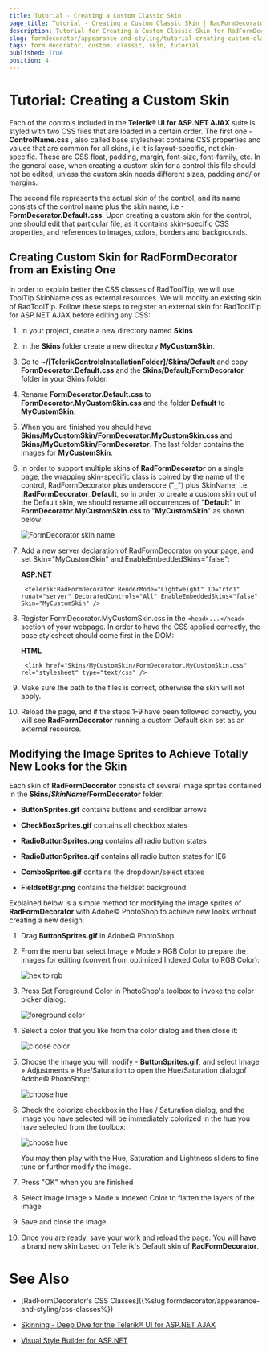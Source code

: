 ```yaml
---
title: Tutorial - Creating a Custom Classic Skin
page_title: Tutorial - Creating a Custom Classic Skin | RadFormDecorator for ASP.NET AJAX Documentation
description: Tutorial for Creating a Custom Classic Skin for RadFormDecorator
slug: formdecorator/appearance-and-styling/tutorial-creating-custom-classic-skin
tags: form decorator, custom, classic, skin, tutorial
published: True
position: 4
---
```


# Tutorial: Creating a Custom Skin

Each of the controls included in the **Telerik® UI for ASP.NET AJAX** suite is styled with two CSS files that are loaded in a certain order. The first one - **ControlName.css** , also called base stylesheet contains CSS properties and values that are common for all skins, i.e it is layout-specific, not skin-specific. These are CSS float, padding, margin, font-size, font-family, etc. In the general case, when creating a custom skin for a control this file should not be edited, unless the custom skin needs different sizes, padding and/ or margins. 

The second file represents the actual skin of the control, and its name consists of the control name plus the skin name, i.e - **FormDecorator.Default.css**. Upon creating a custom skin for the control, one should edit that particular file, as it contains skin-specific CSS properties, and references to images, colors, borders and backgrounds.

## Creating Custom Skin for RadFormDecorator from an Existing One

In order to explain better the CSS classes of RadToolTip, we will use ToolTip.SkinName.css as external resources. We will modify an existing skin of RadToolTip. Follow these steps to register an external skin for RadToolTip for ASP.NET AJAX before editing any CSS:

1. In your project, create a new directory named **Skins**


1. In the **Skins** folder create a new directory **MyCustomSkin**. 


1. Go to **~/[TelerikControlsInstallationFolder]/Skins/Default** and copy **FormDecorator.Default.css** and the **Skins/Default/FormDecorator** folder in your Skins folder. 


1. Rename **FormDecorator.Default.css** to **FormDecorator.MyCustomSkin.css** and the folder **Default** to **MyCustomSkin**. 


1. When you are finished you should have **Skins/MyCustomSkin/FormDecorator.MyCustomSkin.css** and **Skins/MyCustomSkin/FormDecorator**. The last folder contains the images for **MyCustomSkin**. 


1. In order to support multiple skins of **RadFormDecorator** on a single page, the wrapping skin-specific class is coined by the name of the control, RadFormDecorator plus underscore ("`_`") plus SkinName, i.e. **.RadFormDecorator_Default**, so in order to create a custom skin out of the Default skin, we should rename all occurrences of "**Default**" in **FormDecorator.MyCustomSkin.css** to "**MyCustomSkin**" as shown below:

	![FormDecorator skin name](images/RFD_find_and_replace.gif)

1. Add a new server declaration of RadFormDecorator on your page, and set Skin="MyCustomSkin" and EnableEmbeddedSkins="false":

	__ASP.NET__

		<telerik:RadFormDecorator RenderMode="Lightweight" ID="rfd1" runat="server" DecoratedControls="All" EnableEmbeddedSkins="false" Skin="MyCustomSkin" />


1. Register FormDecorator.MyCustomSkin.css in the `<head>...</head>` section of your webpage. In order to have the CSS applied correctly, the base stylesheet should come first in the DOM:

	__HTML__

		<link href="Skins/MyCustomSkin/FormDecorator.MyCustomSkin.css" rel="stylesheet" type="text/css" />

1. Make sure the path to the files is correct, otherwise the skin will not apply.

1. Reload the page, and if the steps 1-9 have been followed correctly, you will see **RadFormDecorator** running a custom Default skin set as an external resource.





## Modifying the Image Sprites to Achieve Totally New Looks for the Skin

Each skin of **RadFormDecorator** consists of several image sprites contained in the **Skins/_SkinName_/FormDecorator** folder:

* **ButtonSprites.gif** contains buttons and scrollbar arrows 


* **CheckBoxSprites.gif** contains all checkbox states 


* **RadioButtonSprites.png** contains all radio button states 


* **RadioButtonSprites.gif** contains all radio button states for IE6 


* **ComboSprites.gif** contains the dropdown/select states 


* **FieldsetBgr.png** contains the fieldset background

Explained below is a simple method for modifying the image sprites of **RadFormDecorator** with Adobe© PhotoShop to achieve new looks without creating a new design.

1. Drag **ButtonSprites.gif** in Adobe© PhotoShop.

1. From the menu bar select Image » Mode » RGB Color to prepare the images for editing (convert from optimized Indexed Color to RGB Color):

	![hex to rgb](images/radformdecorator-rgb.gif)

1. Press Set Foreground Color in PhotoShop's toolbox to invoke the color picker dialog:

	![foreground color](images/radformdecorator-foreground.gif)

1. Select a color that you like from the color dialog and then close it:

	![cloose color](images/radformdecorator-selectcolor.gif)

1. Choose the image you will modify - **ButtonSprites.gif**, and select Image » Adjustments » Hue/Saturation to open the Hue/Saturation dialogof Adobe© PhotoShop:

	![choose hue](images/radformdecorator-hue.gif)

1. Check the colorize checkbox in the Hue / Saturation dialog, and the image you have selected will be immediately colorized in the hue you have selected from the toolbox:

	![choose hue](images/radformdecorator-finetune.gif)

	You may then play with the Hue, Saturation and Lightness sliders to fine tune or further modify the image.

1. Press "OK" when you are finished

1. Select Image Image » Mode » Indexed Color to flatten the layers of the image


1. Save and close the image


1. Once you are ready, save your work and reload the page. You will have a brand new skin based on Telerik's Default skin of **RadFormDecorator**.




# See Also

* [RadFormDecorator's CSS Classes]({%slug formdecorator/appearance-and-styling/css-classes%})

* [Skinning - Deep Dive for the Telerik® UI for ASP.NET AJAX](http://tv.telerik.com/aspnet/webinar/skinning-deep-dive-radcontrols-aspnet-ajax)

* [Visual Style Builder for ASP.NET](https://www.telerik.com/products/aspnet-ajax/visual-style-builder.aspx)
